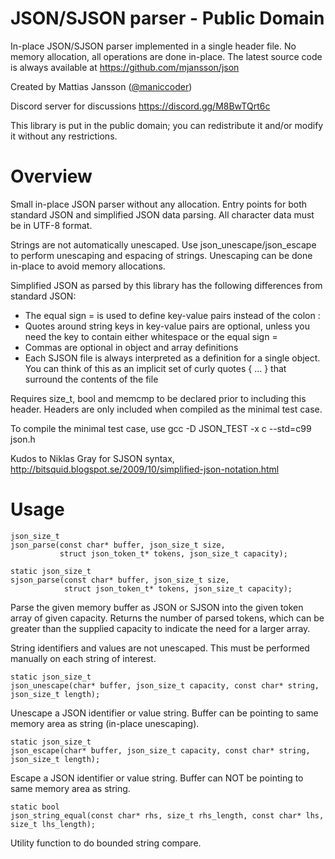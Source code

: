 # JSON/SJSON parser - Public Domain
In-place JSON/SJSON parser implemented in a single header file. No memory allocation, all operations are done in-place. The latest source code is always available at https://github.com/mjansson/json

Created by Mattias Jansson ([@maniccoder](https://twitter.com/maniccoder))

Discord server for discussions https://discord.gg/M8BwTQrt6c

This library is put in the public domain; you can redistribute it and/or modify it without any restrictions.

# Overview

Small in-place JSON parser without any allocation. Entry points for both
standard JSON and simplified JSON data parsing. All character data must be
in UTF-8 format.

Strings are not automatically unescaped. Use json_unescape/json_escape to
perform unescaping and espacing of strings. Unescaping can be done in-place
to avoid memory allocations.

Simplified JSON as parsed by this library has the following differences
from standard JSON:
- The equal sign = is used to define key-value pairs instead of the colon :
- Quotes around string keys in key-value pairs are optional, unless you need
the key to contain either whitespace or the equal sign =
- Commas are optional in object and array definitions
- Each SJSON file is always interpreted as a definition for a single object.
You can think of this as an implicit set of curly quotes { ... } that surround
the contents of the file

Requires size_t, bool and memcmp to be declared prior to including this
header. Headers are only included  when compiled as the minimal test case.

To compile the minimal test case, use
gcc -D JSON_TEST -x c --std=c99 json.h

Kudos to Niklas Gray for SJSON syntax,
http://bitsquid.blogspot.se/2009/10/simplified-json-notation.html

# Usage

	json_size_t
	json_parse(const char* buffer, json_size_t size,
	           struct json_token_t* tokens, json_size_t capacity);

	static json_size_t
	sjson_parse(const char* buffer, json_size_t size,
	            struct json_token_t* tokens, json_size_t capacity);

Parse the given memory buffer as JSON or SJSON into the given token array of
given capacity. Returns the number of parsed tokens, which can be greater
than the supplied capacity to indicate the need for a larger array.

String identifiers and values are not unescaped. This must be performed manually
on each string of interest.

	static json_size_t
	json_unescape(char* buffer, json_size_t capacity, const char* string, json_size_t length);

Unescape a JSON identifier or value string. Buffer can be
pointing to same memory area as string (in-place unescaping).

	static json_size_t
	json_escape(char* buffer, json_size_t capacity, const char* string, json_size_t length);

Escape a JSON identifier or value string. Buffer can NOT be
pointing to same memory area as string.

	static bool
	json_string_equal(const char* rhs, size_t rhs_length, const char* lhs, size_t lhs_length);

Utility function to do bounded string compare.
